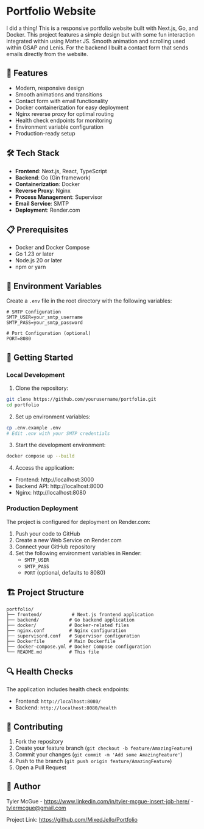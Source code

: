 # Portfolio Website

I did a thing! This is a responsive portfolio website built with Next.js, Go, and Docker. This project features a simple design but with some fun interaction integrated within using Matter.JS. Smooth animation and scrolling used within GSAP and Lenis. For the backend I built a contact form that sends emails directly from the website.

## 🚀 Features

- Modern, responsive design
- Smooth animations and transitions
- Contact form with email functionality
- Docker containerization for easy deployment
- Nginx reverse proxy for optimal routing
- Health check endpoints for monitoring
- Environment variable configuration
- Production-ready setup

## 🛠️ Tech Stack

- **Frontend**: Next.js, React, TypeScript
- **Backend**: Go (Gin framework)
- **Containerization**: Docker
- **Reverse Proxy**: Nginx
- **Process Management**: Supervisor
- **Email Service**: SMTP
- **Deployment**: Render.com

## 📋 Prerequisites

- Docker and Docker Compose
- Go 1.23 or later
- Node.js 20 or later
- npm or yarn

## 🔧 Environment Variables

Create a `.env` file in the root directory with the following variables:

```env
# SMTP Configuration
SMTP_USER=your_smtp_username
SMTP_PASS=your_smtp_password

# Port Configuration (optional)
PORT=8080
```

## 🚀 Getting Started

### Local Development

1. Clone the repository:
```bash
git clone https://github.com/yourusername/portfolio.git
cd portfolio
```

2. Set up environment variables:
```bash
cp .env.example .env
# Edit .env with your SMTP credentials
```

3. Start the development environment:
```bash
docker compose up --build
```

4. Access the application:
- Frontend: http://localhost:3000
- Backend API: http://localhost:8000
- Nginx: http://localhost:8080

### Production Deployment

The project is configured for deployment on Render.com:

1. Push your code to GitHub
2. Create a new Web Service on Render.com
3. Connect your GitHub repository
4. Set the following environment variables in Render:
   - `SMTP_USER`
   - `SMTP_PASS`
   - `PORT` (optional, defaults to 8080)

## 🏗️ Project Structure

```
portfolio/
├── frontend/           # Next.js frontend application
├── backend/           # Go backend application
├── docker/            # Docker-related files
├── nginx.conf         # Nginx configuration
├── supervisord.conf   # Supervisor configuration
├── Dockerfile         # Main Dockerfile
├── docker-compose.yml # Docker Compose configuration
└── README.md          # This file
```

## 🔍 Health Checks

The application includes health check endpoints:

- Frontend: `http://localhost:8080/`
- Backend: `http://localhost:8080/health`

## 🤝 Contributing

1. Fork the repository
2. Create your feature branch (`git checkout -b feature/AmazingFeature`)
3. Commit your changes (`git commit -m 'Add some AmazingFeature'`)
4. Push to the branch (`git push origin feature/AmazingFeature`)
5. Open a Pull Request

## 👤 Author

Tyler McGue - https://www.linkedin.com/in/tyler-mcgue-insert-job-here/ - tylermcgue@gmail.com

Project Link: https://github.com/MixedJello/Portfolio
